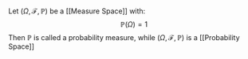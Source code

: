 Let $(\Omega,\mathcal{F},\mathbb{P})$ be a [[Measure Space]] with:
$$
\mathbb{P}(\Omega)=1
$$
Then $\mathbb{P}$ is called a probability measure,
while $(\Omega,\mathcal{F},\mathbb{P})$ is a [[Probability Space]]